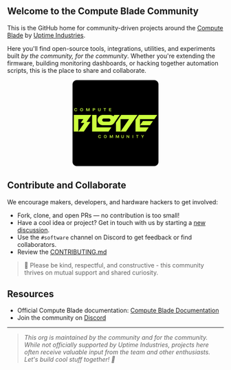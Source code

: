 ## Welcome to the Compute Blade Community

This is the GitHub home for community-driven projects around the [Compute Blade](https://computeblade.com) by [Uptime Industries](https://uptime.industries/).

Here you'll find open-source tools, integrations, utilities, and experiments built *by the community, for the community*. Whether you're extending the firmware, building monitoring dashboards, or hacking together automation scripts, this is the place to share and collaborate.

<p align="center">
    <img alt="compute-blade-community logo" width="200" src="https://github.com/compute-blade-community/.github/blob/main/assets/image/logo-rounded-corner.png">
</p>

## Contribute and Collaborate

We encourage makers, developers, and hardware hackers to get involved:

- Fork, clone, and open PRs — no contribution is too small!
- Have a cool idea or project? Get in touch with us by starting a [new discussion](https://github.com/orgs/compute-blade-community/discussions/new?category=ideas).
- Use the `#software` channel on Discord to get feedback or find collaborators.
- Review the [CONTRIBUTING.md](https://github.com/compute-blade-community/.github/blob/main/CONTRIBUTING.md)

> 🙏 Please be kind, respectful, and constructive - this community thrives on mutual support and shared curiosity.

## Resources

- Official Compute Blade documentation: [Compute Blade Documentation](https://docs.computeblade.com)
- Join the community on [Discord](https://discord.gg/uptime-industries)

---

> *This org is maintained by the community and for the community. While not officially supported by Uptime Industries, projects here often receive valuable input from the team and other enthusiasts.*
> *Let's build cool stuff together! 🚀*
